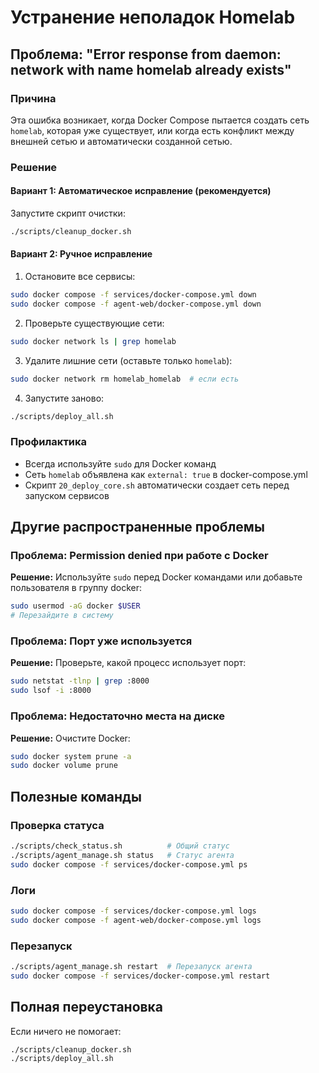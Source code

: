 # Устранение неполадок Homelab

## Проблема: "Error response from daemon: network with name homelab already exists"

### Причина
Эта ошибка возникает, когда Docker Compose пытается создать сеть `homelab`, которая уже существует, или когда есть конфликт между внешней сетью и автоматически созданной сетью.

### Решение

#### Вариант 1: Автоматическое исправление (рекомендуется)
Запустите скрипт очистки:
```bash
./scripts/cleanup_docker.sh
```

#### Вариант 2: Ручное исправление
1. Остановите все сервисы:
```bash
sudo docker compose -f services/docker-compose.yml down
sudo docker compose -f agent-web/docker-compose.yml down
```

2. Проверьте существующие сети:
```bash
sudo docker network ls | grep homelab
```

3. Удалите лишние сети (оставьте только `homelab`):
```bash
sudo docker network rm homelab_homelab  # если есть
```

4. Запустите заново:
```bash
./scripts/deploy_all.sh
```

### Профилактика
- Всегда используйте `sudo` для Docker команд
- Сеть `homelab` объявлена как `external: true` в docker-compose.yml
- Скрипт `20_deploy_core.sh` автоматически создает сеть перед запуском сервисов

## Другие распространенные проблемы

### Проблема: Permission denied при работе с Docker
**Решение:** Используйте `sudo` перед Docker командами или добавьте пользователя в группу docker:
```bash
sudo usermod -aG docker $USER
# Перезайдите в систему
```

### Проблема: Порт уже используется
**Решение:** Проверьте, какой процесс использует порт:
```bash
sudo netstat -tlnp | grep :8000
sudo lsof -i :8000
```

### Проблема: Недостаточно места на диске
**Решение:** Очистите Docker:
```bash
sudo docker system prune -a
sudo docker volume prune
```

## Полезные команды

### Проверка статуса
```bash
./scripts/check_status.sh          # Общий статус
./scripts/agent_manage.sh status   # Статус агента
sudo docker compose -f services/docker-compose.yml ps
```

### Логи
```bash
sudo docker compose -f services/docker-compose.yml logs
sudo docker compose -f agent-web/docker-compose.yml logs
```

### Перезапуск
```bash
./scripts/agent_manage.sh restart  # Перезапуск агента
sudo docker compose -f services/docker-compose.yml restart
```

## Полная переустановка
Если ничего не помогает:
```bash
./scripts/cleanup_docker.sh
./scripts/deploy_all.sh
```
